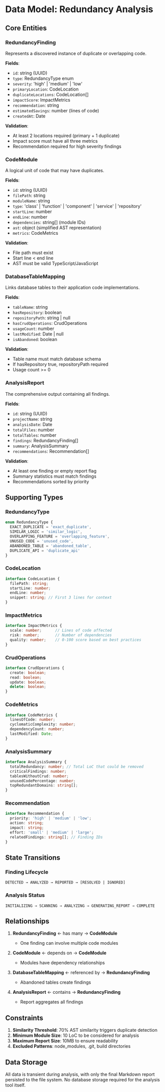 # Data Model: Redundancy Analysis

## Core Entities

### RedundancyFinding
Represents a discovered instance of duplicate or overlapping code.

**Fields**:
- `id`: string (UUID)
- `type`: RedundancyType enum
- `severity`: 'high' | 'medium' | 'low'
- `primaryLocation`: CodeLocation
- `duplicateLocations`: CodeLocation[]
- `impactScore`: ImpactMetrics
- `recommendation`: string
- `estimatedSavings`: number (lines of code)
- `createdAt`: Date

**Validation**:
- At least 2 locations required (primary + 1 duplicate)
- Impact score must have all three metrics
- Recommendation required for high severity findings

### CodeModule
A logical unit of code that may have duplicates.

**Fields**:
- `id`: string (UUID)
- `filePath`: string
- `moduleName`: string
- `type`: 'class' | 'function' | 'component' | 'service' | 'repository'
- `startLine`: number
- `endLine`: number
- `dependencies`: string[] (module IDs)
- `ast`: object (simplified AST representation)
- `metrics`: CodeMetrics

**Validation**:
- File path must exist
- Start line < end line
- AST must be valid TypeScript/JavaScript

### DatabaseTableMapping
Links database tables to their application code implementations.

**Fields**:
- `tableName`: string
- `hasRepository`: boolean
- `repositoryPath`: string | null
- `hasCrudOperations`: CrudOperations
- `usageCount`: number
- `lastModified`: Date | null
- `isAbandoned`: boolean

**Validation**:
- Table name must match database schema
- If hasRepository true, repositoryPath required
- Usage count >= 0

### AnalysisReport
The comprehensive output containing all findings.

**Fields**:
- `id`: string (UUID)
- `projectName`: string
- `analysisDate`: Date
- `totalFiles`: number
- `totalTables`: number
- `findings`: RedundancyFinding[]
- `summary`: AnalysisSummary
- `recommendations`: Recommendation[]

**Validation**:
- At least one finding or empty report flag
- Summary statistics must match findings
- Recommendations sorted by priority

## Supporting Types

### RedundancyType
```typescript
enum RedundancyType {
  EXACT_DUPLICATE = 'exact_duplicate',
  SIMILAR_LOGIC = 'similar_logic',
  OVERLAPPING_FEATURE = 'overlapping_feature',
  UNUSED_CODE = 'unused_code',
  ABANDONED_TABLE = 'abandoned_table',
  DUPLICATE_API = 'duplicate_api'
}
```

### CodeLocation
```typescript
interface CodeLocation {
  filePath: string;
  startLine: number;
  endLine: number;
  snippet: string; // First 3 lines for context
}
```

### ImpactMetrics
```typescript
interface ImpactMetrics {
  scale: number;      // Lines of code affected
  risk: number;       // Number of dependencies
  quality: number;    // 0-100 score based on best practices
}
```

### CrudOperations
```typescript
interface CrudOperations {
  create: boolean;
  read: boolean;
  update: boolean;
  delete: boolean;
}
```

### CodeMetrics
```typescript
interface CodeMetrics {
  linesOfCode: number;
  cyclomaticComplexity: number;
  dependencyCount: number;
  lastModified: Date;
}
```

### AnalysisSummary
```typescript
interface AnalysisSummary {
  totalRedundancy: number; // Total LoC that could be removed
  criticalFindings: number;
  tablesWithoutCrud: number;
  unusedCodePercentage: number;
  topRedundantDomains: string[];
}
```

### Recommendation
```typescript
interface Recommendation {
  priority: 'high' | 'medium' | 'low';
  action: string;
  impact: string;
  effort: 'small' | 'medium' | 'large';
  relatedFindings: string[]; // Finding IDs
}
```

## State Transitions

### Finding Lifecycle
```
DETECTED → ANALYZED → REPORTED → [RESOLVED | IGNORED]
```

### Analysis Status
```
INITIALIZING → SCANNING → ANALYZING → GENERATING_REPORT → COMPLETE
```

## Relationships

1. **RedundancyFinding** ← has many → **CodeModule**
   - One finding can involve multiple code modules

2. **CodeModule** ← depends on → **CodeModule**
   - Modules have dependency relationships

3. **DatabaseTableMapping** ← referenced by → **RedundancyFinding**
   - Abandoned tables create findings

4. **AnalysisReport** ← contains → **RedundancyFinding**
   - Report aggregates all findings

## Constraints

1. **Similarity Threshold**: 70% AST similarity triggers duplicate detection
2. **Minimum Module Size**: 10 LoC to be considered for analysis
3. **Maximum Report Size**: 10MB to ensure readability
4. **Excluded Patterns**: node_modules, .git, build directories

## Data Storage

All data is transient during analysis, with only the final Markdown report persisted to the file system. No database storage required for the analysis tool itself.